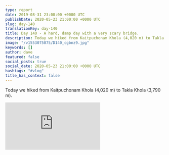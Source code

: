 ```yaml
---
type: report
date: 2019-08-31 23:00:00 +0000 UTC
publishDate: 2020-05-23 21:00:00 +0000 UTC
slug: day-140
translationKey: day-140
title: Day 140 - A hard, damp day with a very scary bridge.
description: Today we hiked from Kaitpuchonam Khola (4,020 m) to Takla Khola (3,790 m).
image: "/v1553075075/D140_cgbnz9.jpg"
keywords: []
author: dave
featured: false
social_posts: true
social_date: 2020-05-23 21:00:00 +0000 UTC
hashtags: "#vlog"
title_has_context: false
---
```


Today we hiked from Kaitpuchonam Khola (4,020 m) to Takla Khola (3,790 m).

<iframe class="youtube" src="https://www.youtube.com/embed/zHrEqF_X2iw" frameborder="0" allow="accelerometer; autoplay; encrypted-media; gyroscope; picture-in-picture" allowfullscreen></iframe>

